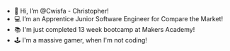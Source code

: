 - 👋 Hi, I’m @Cwisfa - Christopher!
- 💻 I’m an Apprentice Junior Software Engineer for Compare the Market!
- 📚 I'm just completed  13 week bootcamp at Makers Academy!
- 🕹 I'm a massive gamer, when I'm not coding!
<!---
Cwisfa/Cwisfa is a ✨ special ✨ repository because its `README.md` (this file) appears on your GitHub profile.
You can click the Preview link to take a look at your changes.
--->

